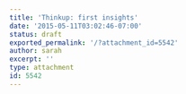 ```yaml
---
title: 'Thinkup: first insights'
date: '2015-05-11T03:02:46-07:00'
status: draft
exported_permalink: '/?attachment_id=5542'
author: sarah
excerpt: ''
type: attachment
id: 5542
---
```

<!DOCTYPE html PUBLIC "-//W3C//DTD HTML 4.0 Transitional//EN" "http://www.w3.org/TR/REC-html40/loose.dtd">
<?xml encoding="UTF-8">
